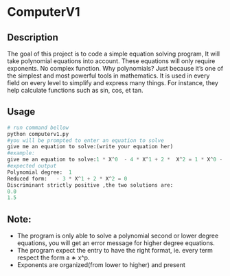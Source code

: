 # ComputerV1
## Description
The goal of this project is to  code a simple equation solving program, 
It will take polynomial equations into account.
These equations will only require exponents. No complex function.
Why polynomials? Just because it’s one of the simplest and most powerful tools in
mathematics. It is used in every field on every level to simplify and express many things.
For instance, they help calculate functions such as sin, cos, et tan.



## Usage

```python 
# run command bellow
python computerv1.py
#you will be prompted to enter an equation to solve
give me an equation to solve:(write your equation her)
#example:
give me an equation to solve:1 * X^0  - 4 * X^1 + 2 *  X^2 = 1 * X^0 - 1* X^1 
#expected output
Polynomial degree:  1
Reduced form:   - 3 * X^1 + 2 * X^2 = 0
Discriminant strictly positive ,the two solutions are:
0.0
1.5

```
## Note:
- The program is  only able to solve a polynomial second or lower degree equations, you will get an error message for higher degree equations.
- The program expect the entry to have the right format, ie. every term respect the
form a ∗ x^p.
- Exponents are organized(from lower to higher) and present
